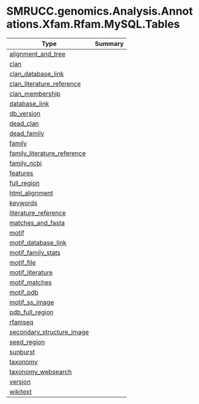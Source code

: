 ﻿
# SMRUCC.genomics.Analysis.Annotations.Xfam.Rfam.MySQL.Tables

|Type|Summary|
|----|-------|
|[alignment_and_tree](./alignment_and_tree.md)||
|[clan](./clan.md)||
|[clan_database_link](./clan_database_link.md)||
|[clan_literature_reference](./clan_literature_reference.md)||
|[clan_membership](./clan_membership.md)||
|[database_link](./database_link.md)||
|[db_version](./db_version.md)||
|[dead_clan](./dead_clan.md)||
|[dead_family](./dead_family.md)||
|[family](./family.md)||
|[family_literature_reference](./family_literature_reference.md)||
|[family_ncbi](./family_ncbi.md)||
|[features](./features.md)||
|[full_region](./full_region.md)||
|[html_alignment](./html_alignment.md)||
|[keywords](./keywords.md)||
|[literature_reference](./literature_reference.md)||
|[matches_and_fasta](./matches_and_fasta.md)||
|[motif](./motif.md)||
|[motif_database_link](./motif_database_link.md)||
|[motif_family_stats](./motif_family_stats.md)||
|[motif_file](./motif_file.md)||
|[motif_literature](./motif_literature.md)||
|[motif_matches](./motif_matches.md)||
|[motif_pdb](./motif_pdb.md)||
|[motif_ss_image](./motif_ss_image.md)||
|[pdb_full_region](./pdb_full_region.md)||
|[rfamseq](./rfamseq.md)||
|[secondary_structure_image](./secondary_structure_image.md)||
|[seed_region](./seed_region.md)||
|[sunburst](./sunburst.md)||
|[taxonomy](./taxonomy.md)||
|[taxonomy_websearch](./taxonomy_websearch.md)||
|[version](./version.md)||
|[wikitext](./wikitext.md)||


